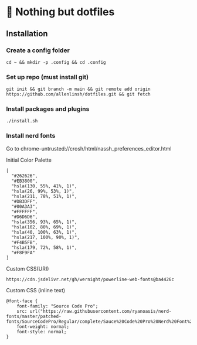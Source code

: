 # :paperclip: Nothing but dotfiles
## Installation
### Create a config folder
```
cd ~ && mkdir -p .config && cd .config
```

### Set up repo (must install git)
```
git init && git branch -m main && git remote add origin https://github.com/allenlinsh/dotfiles.git && git fetch
```

### Install packages and plugins
```
./install.sh
```

### Install nerd fonts
Go to chrome-untrusted://crosh/html/nassh_preferences_editor.html

Initial Color Palette
```
[
  "#262626",
  "#EB3800",
  "hsla(130, 55%, 41%, 1)",
  "hsla(26, 99%, 53%, 1)",
  "hsla(211, 78%, 51%, 1)",
  "#DB3DFF",
  "#00A3A3",
  "#FFFFFF",
  "#D6D6D6",
  "hsla(356, 93%, 65%, 1)",
  "hsla(102, 80%, 69%, 1)",
  "hsla(40, 100%, 63%, 1)",
  "hsla(217, 100%, 90%, 1)",
  "#F4B5FB",
  "hsla(179, 72%, 58%, 1)",
  "#F8F9FA"
]
```

Custom CSS(URI)
```
https://cdn.jsdelivr.net/gh/wernight/powerline-web-fonts@ba4426c
```
Custom CSS (inline text)
```
@font-face {
    font-family: "Source Code Pro";
    src: url("https://raw.githubusercontent.com/ryanoasis/nerd-fonts/master/patched-fonts/SourceCodePro/Regular/complete/Sauce%20Code%20Pro%20Nerd%20Font%20Complete.ttf");
    font-weight: normal;
    font-style: normal;
}
```
